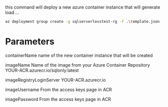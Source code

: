 this command will deploy a new azure container instance that will generate load ... 


```bash
az deployment group create -g sqlserverlesstest-rg -f .\template.json -p containerName='<name of the new azure container instance>' imageName='name of the image from ACR' imageRegistryLoginServer='from ACR' imageUsername='admin username form ACR' imagePassword='password from ACR='
```

# Parameters
containerName
name of the new container instance that will be created

imageName
Name of the image from your Azure Container Repository
YOUR-ACR.azurecr.io/sqlonly:latest

imageRegistryLoginServer
YOUR-ACR.azurecr.io

imageUsername
From the access keys page in ACR

imagePassword
From the access keys page in ACR

